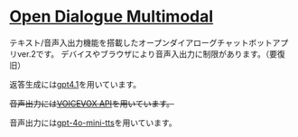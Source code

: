 # [Open Dialogue Multimodal](https://open-dialogue-multimodal.vercel.app/)

テキスト/音声入出力機能を搭載したオープンダイアローグチャットボットアプリver.2です。
デバイスやブラウザにより音声入出力に制限があります。（要復旧）

返答生成には[gpt4.1](https://ai.azure.com/resource/deployments/%2Fsubscriptions%2Fa2540796-fd0d-47cf-9e04-bd5e511f9a9e%2FresourceGroups%2Fopen-dialogue-chatbot%2Fproviders%2FMicrosoft.CognitiveServices%2Faccounts%2Fopen-dialogue-chatbot%2Fdeployments%2Fgpt-4.1?wsid=/subscriptions/a2540796-fd0d-47cf-9e04-bd5e511f9a9e/resourceGroups/open-dialogue-chatbot/providers/Microsoft.CognitiveServices/accounts/open-dialogue-chatbot&tid=f07baf4f-2b70-47d7-9a02-0875caf94c84)を用いています。

~~音声出力には[VOICEVOX API](https://zenn.dev/mongonta/articles/8aac1041c628d4#apikey%E3%81%A8%E3%83%8F%E3%83%83%E3%82%B7%E3%83%A5%E5%80%A4%E3%81%AE%E5%88%A9%E7%94%A8%E7%94%B3%E8%AB%8B)を用いています。~~

音声出力には[gpt-4o-mini-tts](https://ai.azure.com/resource/deployments/%2Fsubscriptions%2Fa2540796-fd0d-47cf-9e04-bd5e511f9a9e%2FresourceGroups%2Fshared-playground%2Fproviders%2FMicrosoft.CognitiveServices%2Faccounts%2Fopenai-shared-playground%2Fdeployments%2Fgpt-4o-mini-tts?wsid=/subscriptions/a2540796-fd0d-47cf-9e04-bd5e511f9a9e/resourceGroups/shared-playground/providers/Microsoft.CognitiveServices/accounts/openai-shared-playground&tid=f07baf4f-2b70-47d7-9a02-0875caf94c84)を用いています。
